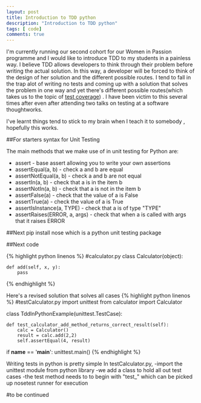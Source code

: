 ```yaml
---
layout: post
title: Introduction to TDD python
description: "Introduction to TDD python"
tags: [ code]
comments: true
---
```

I'm currently running our second cohort for our Women in Passion programme and I would like to introduce TDD to my students in a painless way. I believe TDD allows developers to think through their problem before writing the actual solution. In this way, a developer will be forced to think of the design of her solution and the different possible routes. I tend to fall in the trap alot of writing no tests and coming up with a solution that solves the problem in one way and yet there's different possible routes(which takes us to the topic of [test coverage](http://www.thoughtworks.com/insights/blog/are-test-coverage-metrics-overrated)) . I have been victim to this several times after even after attending two talks on testing at a software thoughtworks.

I've learnt things tend to stick to my brain when I teach it to somebody , hopefully this works.

##For starters syntax for Unit Testing

The main methods that we make use of in unit testing for Python are:

* assert - base assert allowing you to write your own assertions
* assertEqual(a, b) - check a and b are equal
* assertNotEqual(a, b) - check a and b are not equal
* assertIn(a, b) - check that a is in the item b
* assertNotIn(a, b) - check that a is not in the item b
* assertFalse(a) - check that the value of a is False
* assertTrue(a) - check the value of a is True
* assertIsInstance(a, TYPE) - check that a is of type "TYPE"
* assertRaises(ERROR, a, args) - check that when a is called with args that it raises ERROR

##Next pip install nose which is a python unit testing package

##Next code

{% highlight python linenos %}
#calculator.py
class Calculator(object):
 
    def add(self, x, y):
        pass
{% endhighlight %}

Here's a revised solution that solves all cases
{% highlight python linenos %}
#testCalculator.py
import unittest
from calculator import Calculator
 
class TddInPythonExample(unittest.TestCase):
 
    def test_calculator_add_method_returns_correct_result(self):
        calc = Calculator()
        result = calc.add(2,2)
        self.assertEqual(4, result)
if __name__ == '__main__':
    unittest.main()
{% endhighlight %}

Writing tests in python is pretty simple
In testCalculator.py,
-import the unittest module from python library
-we add a class to hold all out test cases
-the test method needs to to begin with "test_" which can be picked up nosetest runner for execution


#to be continued

